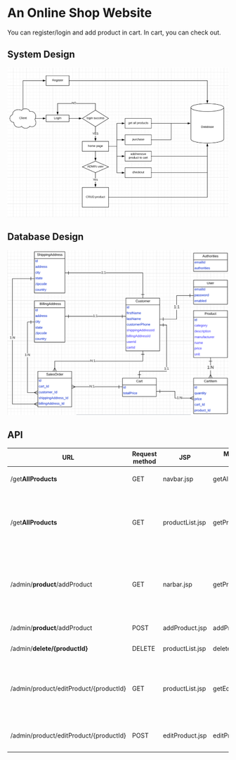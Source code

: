 # An Online Shop Website

You can register/login and add product in cart.
In cart, you can check out.

## System Design
![](https://github.com/YW-Ma/onlineShop/blob/main/System.png)

## Database Design
![](https://github.com/YW-Ma/onlineShop/blob/main/DB.png)

## API
| URL                                    | Request method | JSP             | Method to handle | purpose                                                |
| -------------------------------------- | -------------- | --------------- | ---------------- | ------------------------------------------------------ |
| /get**AllProducts**                    | GET            | navbar.jsp      | getAllProducts() | Get all products from DB                               |
| /get**AllProducts**                    | GET            | productList.jsp | getProductById() | Get specific product from DB based on primary key      |
| /admin/**product**/addProduct          | GET            | narbar.jsp      | getProductForm() | Get **a form to let admin add a product** to system    |
| /admin/**product**/addProduct          | POST           | addProduct.jsp  | addProduct()     | **Save a product to DB**                               |
| /admin/**delete/{productId}**          | DELETE         | productList.jsp | deleteProduct()  | Delete a product                                       |
| /admin/product/editProduct/{productId} | GET            | productList.jsp | getEditForm()    | **Get a form to let admin update an existing product** |
| /admin/product/editProduct/{productId} | POST           | editProduct.jsp | editProduct()    | **Save updated product to DB**                         |
